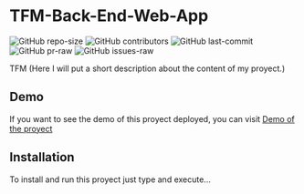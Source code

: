
# TFM-Back-End-Web-App
![GitHub repo-size](https://img.shields.io/github/repo-size/tfm-cice/tfm-back-end-web-app)
![GitHub contributors](https://img.shields.io/github/contributors/tfm-cice/tfm-back-end-web-app)
![GitHub last-commit](https://img.shields.io/github/last-commit/tfm-cice/tfm-back-end-web-app)
![GitHub pr-raw](https://img.shields.io/bitbucket/pr-raw/tfm-cice/tfm-back-end-web-app)
![GitHub issues-raw](https://img.shields.io/bitbucket/issues-raw/tfm-cice/tfm-back-end-web-app)

TFM (Here I will put a short description about the content of my proyect.)

## Demo
If you want to see the demo of this proyect deployed, you can visit [Demo of the proyect](url/demo)

## Installation
To install and run this proyect just type and execute...



